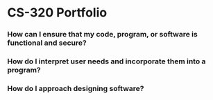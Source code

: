 # CS-320 Portfolio

### How can I ensure that my code, program, or software is functional and secure?

### How do I interpret user needs and incorporate them into a program?

### How do I approach designing software?
